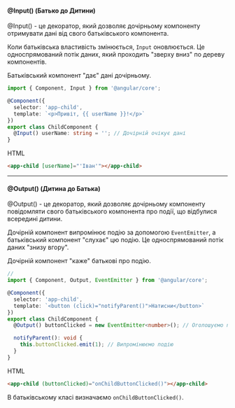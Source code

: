 
#### **@Input() (Батько до Дитини)**

@Input() - це декоратор, який дозволяє дочірньому компоненту отримувати дані від свого батьківського компонента.

Коли батьківська властивість змінюється, `Input` оновлюється. Це односпрямований потік даних, який проходить "зверху вниз" по дереву компонентів.

Батьківський компонент "дає" дані дочірньому.
```ts title:child.component.ts
import { Component, Input } from '@angular/core';

@Component({
  selector: 'app-child',
  template: `<p>Привіт, {{ userName }}!</p>`
})
export class ChildComponent {
  @Input() userName: string = ''; // Дочірній очікує дані
}
```

HTML
```html
<app-child [userName]="'Іван'"></app-child>
```

---
#### **@Output() (Дитина до Батька)**

@Output() - це декоратор, який дозволяє дочірньому компоненту повідомляти свого батьківського компонента про події, що відбулися всередині дитини.

Дочірній компонент випромінює подію за допомогою `EventEmitter`, а батьківський компонент "слухає" цю подію. Це односпрямований потік даних "знизу вгору".

Дочірній компонент "каже" батькові про подію.
```ts title:child.component.ts
// 
import { Component, Output, EventEmitter } from '@angular/core';

@Component({
  selector: 'app-child',
  template: `<button (click)="notifyParent()">Натисни</button>`
})
export class ChildComponent {
  @Output() buttonClicked = new EventEmitter<number>(); // Оголошуємо подію

  notifyParent(): void {
    this.buttonClicked.emit(1); // Випромінюємо подію
  }
}
```

HTML
```html
<app-child (buttonClicked)="onChildButtonClicked()"></app-child>
```

В батьківському класі визначаємо `onChildButtonClicked()`.